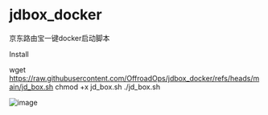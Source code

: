 # jdbox_docker
京东路由宝一键docker启动脚本

Install

 wget https://raw.githubusercontent.com/OffroadOps/jdbox_docker/refs/heads/main/jd_box.sh
 chmod +x jd_box.sh
 ./jd_box.sh



![image](https://github.com/user-attachments/assets/207d89df-dfd7-43c4-a88c-8c8ee2df6dfa)
